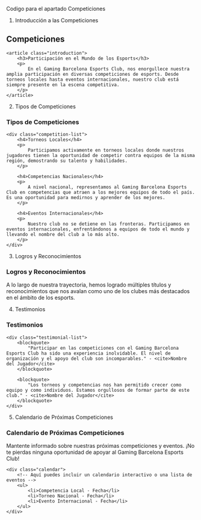 Codigo para el apartado Competiciones


1. Introducción a las Competiciones
<section class="content competiciones">
    <h2 class="title">Competiciones</h2>
    
    <article class="introduction">
        <h3>Participación en el Mundo de los Esports</h3>
        <p>
            En el Gaming Barcelona Esports Club, nos enorgullece nuestra amplia participación en diversas competiciones de esports. Desde torneos locales hasta eventos internacionales, nuestro club está siempre presente en la escena competitiva.
        </p>
    </article>
</section>

2. Tipos de Competiciones
<article class="types-of-competitions">
    <h3>Tipos de Competiciones</h3>

    <div class="competition-list">
        <h4>Torneos Locales</h4>
        <p>
            Participamos activamente en torneos locales donde nuestros jugadores tienen la oportunidad de competir contra equipos de la misma región, demostrando su talento y habilidades.
        </p>

        <h4>Competencias Nacionales</h4>
        <p>
            A nivel nacional, representamos al Gaming Barcelona Esports Club en competencias que atraen a los mejores equipos de todo el país. Es una oportunidad para medirnos y aprender de los mejores.
        </p>

        <h4>Eventos Internacionales</h4>
        <p>
            Nuestro club no se detiene en las fronteras. Participamos en eventos internacionales, enfrentándonos a equipos de todo el mundo y llevando el nombre del club a lo más alto.
        </p>
    </div>
</article>

3. Logros y Reconocimientos
<article class="achievements">
    <h3>Logros y Reconocimientos</h3>
    <p>
        A lo largo de nuestra trayectoria, hemos logrado múltiples títulos y reconocimientos que nos avalan como uno de los clubes más destacados en el ámbito de los esports.
    </p>
</article>

4. Testimonios

<article class="testimonials">
    <h3>Testimonios</h3>
    
    <div class="testimonial-list">
        <blockquote>
            "Participar en las competiciones con el Gaming Barcelona Esports Club ha sido una experiencia inolvidable. El nivel de organización y el apoyo del club son incomparables." - <cite>Nombre del Jugador</cite>
        </blockquote>

        <blockquote>
            "Los torneos y competencias nos han permitido crecer como equipo y como individuos. Estamos orgullosos de formar parte de este club." - <cite>Nombre del Jugador</cite>
        </blockquote>
    </div>
</article>

5. Calendario de Próximas Competiciones
<article class="upcoming-events">
    <h3>Calendario de Próximas Competiciones</h3>
    <p>
        Mantente informado sobre nuestras próximas competiciones y eventos. ¡No te pierdas ninguna oportunidad de apoyar al Gaming Barcelona Esports Club!
    </p>
    
    <div class="calendar">
        <!-- Aquí puedes incluir un calendario interactivo o una lista de eventos -->
        <ul>
            <li>Competencia Local - Fecha</li>
            <li>Torneo Nacional - Fecha</li>
            <li>Evento Internacional - Fecha</li>
        </ul>
    </div>
</article>

